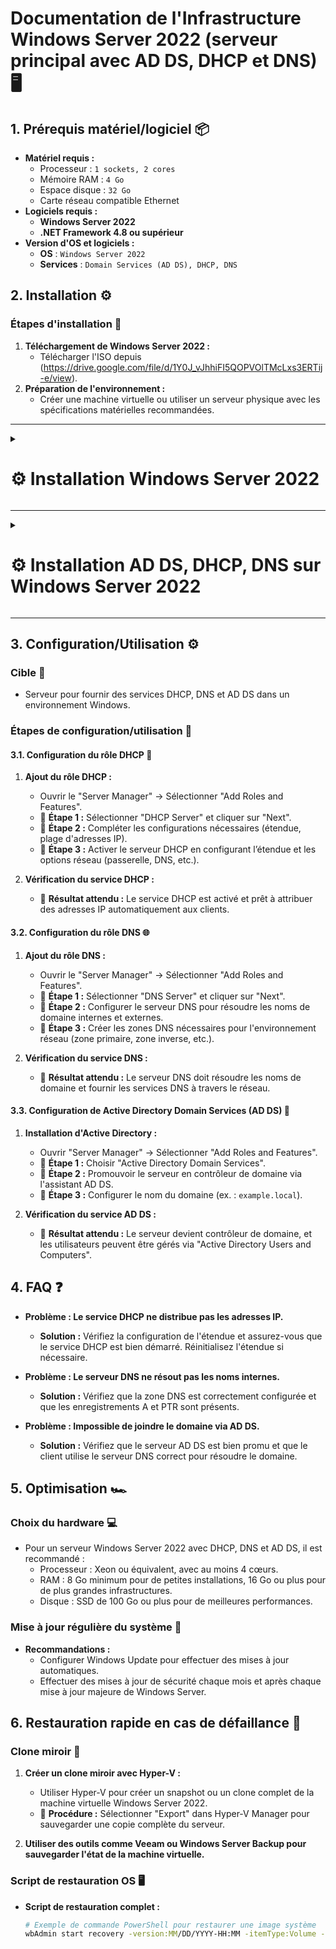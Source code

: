 # Documentation de l'Infrastructure Windows Server 2022 (serveur principal avec AD DS, DHCP et DNS) 🖥️

## 1. Prérequis matériel/logiciel 📦
- **Matériel requis :**
  - Processeur : ``1 sockets, 2 cores``
  - Mémoire RAM : ``4 Go``
  - Espace disque : ``32 Go``
  - Carte réseau compatible Ethernet
- **Logiciels requis :**
  - **Windows Server 2022**
  - **.NET Framework 4.8 ou supérieur**
- **Version d'OS et logiciels :**
  - **OS** : ``Windows Server 2022``
  - **Services** : ``Domain Services (AD DS), DHCP, DNS``

## 2. Installation ⚙️

### Étapes d'installation 🚀
1. **Téléchargement de Windows Server 2022 :**  
   - Télécharger l'ISO depuis (https://drive.google.com/file/d/1Y0J_vJhhiFI5QOPVOlTMcLxs3ERTij-e/view).
2. **Préparation de l'environnement :**  
   - Créer une machine virtuelle ou utiliser un serveur physique avec les spécifications matérielles recommandées.

---

<details>
<summary><h1>⚙️ Installation Windows Server 2022</h1></summary>

- 📸 **Étape 1 :** Choisir la langue du système, le format horaire et la langue du clavier (French = AZERTY) puis cliquer sur ``Next``

![WIN1](https://github.com/user-attachments/assets/e9f47a4b-1897-474d-bb3e-b1e0c566b210)<br>

- 📸 **Étape 2 :** Lancez l'installation

![WIN2](https://github.com/user-attachments/assets/d5371526-c8dd-4564-88d8-82d1844f18f0)<br>

- 📸 **Étape 3 :** Choisir la version ``Standard Evaluation`` avec ``Desktop`` puis cliquer sur ``Next``

![WIN3](https://github.com/user-attachments/assets/0ed24558-eb68-4e30-8d7d-9afeffd6f176)<br>

- 📸 **Étape 4 :** Accepter puis cliquer sur ``Next``

![WIN4](https://github.com/user-attachments/assets/6e8aa230-a05e-4374-b79d-afb753d3b969)<br>

- 📸 **Étape 5 :** Choisissez l'install ``Custom``

![WIN5](https://github.com/user-attachments/assets/0b84f22b-1bb7-404b-811e-2a8649c61448)<br>

- 📸 **Étape 6 :** Prendre votre disque principal puis cliquer sur ``Next``

![WIN6](https://github.com/user-attachments/assets/d3bb0123-4722-4718-bcd6-90a8bd338722)<br>

- 📸 **Étape 7 :** Laissez l'installation se faire

![WIN7](https://github.com/user-attachments/assets/7edd7ee6-f72d-4d3f-a28b-5d67e447b600)<br>

- 📸 **Étape 8 :** Veuillez rentrer un mot de passe pour le compte Administrateur puis cliquer sur ``Finish``

![WIN8](https://github.com/user-attachments/assets/79bd6f48-4bfe-45ca-93b7-59ed3a1799be)<br>

- 📸 **Étape 9 :** Vous pouvez maintenant vous connecter avec votre compte Administrateur

![WIN9](https://github.com/user-attachments/assets/dde18228-d5af-4ad0-ad4e-e4a5ac460070)  

</details>

---

<details>
<summary><h1>⚙️ Installation AD DS, DHCP, DNS sur Windows Server 2022</h1></summary>

- 📸 **Étape 1 :** Cliquer sur le menu Windows puis sur ``Server Manager``

![WIN10](https://github.com/user-attachments/assets/53929007-6fbf-49fc-a779-19a952630a45)<br>

- 📸 **Étape 2 :** Cliquer sur ``Manage`` puis sur ``Add Rôles and Features``

![WIN11](https://github.com/user-attachments/assets/7523740c-8659-4c8e-8c58-e8bd6a225c51)<br>

- 📸 **Étape 2 :** Cliquer sur ``Next``

![WIN12](https://github.com/user-attachments/assets/bbd98be8-8f67-4d59-bfbc-e2921c57f529)<br>

- 📸 **Étape 4 :** Cliquer sur ``Next``

![WIN13](https://github.com/user-attachments/assets/a073a52d-12a3-4b1b-a58b-7e0ce3e8a3ac)<br>

- 📸 **Étape 5 :** Choisissez bien votre serveur et cliquer sur ``Next``

![WIN14](https://github.com/user-attachments/assets/46784eec-5d2b-4ba5-b651-2ec204c55ab0)<br>

- 📸 **Étape 6 :** Cocher les 3 features ``(AD DS, DHCP et DNS)`` puis cliquer sur ``Next``

![WIN15](https://github.com/user-attachments/assets/6e5f36b2-6682-415c-b890-e804ac18c24b)<br>

- 📸 **Étape 7 :** Cliquer sur ``Next``

![WIN16](https://github.com/user-attachments/assets/ae346b48-5888-4ee1-9b02-983ddf2bd4bd)<br>

- 📸 **Étape 8 :** Cliquer sur ``Next``

![WIN17](https://github.com/user-attachments/assets/552b14cd-2573-4195-b500-a3a7259c87af)<br>

- 📸 **Étape 9 :** Cliquer sur ``Next``

![WIN18](https://github.com/user-attachments/assets/5f2ff3ff-12f9-40dc-8fee-20f1f2871394)<br>

- 📸 **Étape 10 :** Cliquer sur ``Next``

![WIN19](https://github.com/user-attachments/assets/e9e42fa6-b40a-48fe-a24a-ef0a35c4ff35)<br>

- 📸 **Étape 11 :** Cliquer sur ``Install``

![WIN20](https://github.com/user-attachments/assets/2d4b816d-fd00-42b5-9d10-aa4406b5429d)<br>

- 📸 **Étape 12 :** Une fois l'installation terminée cliquer sur ``Close``

![WIN21](https://github.com/user-attachments/assets/b30e2206-0ff9-4905-b106-0ecb35370c3b)

</details>

---

## 3. Configuration/Utilisation ⚙️

### Cible 🎯
- Serveur pour fournir des services DHCP, DNS et AD DS dans un environnement Windows.

### Étapes de configuration/utilisation 🔧
#### 3.1. Configuration du rôle DHCP 🔄
1. **Ajout du rôle DHCP :**  
   - Ouvrir le "Server Manager" → Sélectionner "Add Roles and Features".
   - 📸 **Étape 1 :** Sélectionner "DHCP Server" et cliquer sur "Next".
   - 📸 **Étape 2 :** Compléter les configurations nécessaires (étendue, plage d'adresses IP).
   - 📸 **Étape 3 :** Activer le serveur DHCP en configurant l’étendue et les options réseau (passerelle, DNS, etc.).
   
2. **Vérification du service DHCP :**  
   - 📸 **Résultat attendu :** Le service DHCP est activé et prêt à attribuer des adresses IP automatiquement aux clients.

#### 3.2. Configuration du rôle DNS 🌐
1. **Ajout du rôle DNS :**  
   - Ouvrir le "Server Manager" → Sélectionner "Add Roles and Features".
   - 📸 **Étape 1 :** Sélectionner "DNS Server" et cliquer sur "Next".
   - 📸 **Étape 2 :** Configurer le serveur DNS pour résoudre les noms de domaine internes et externes.
   - 📸 **Étape 3 :** Créer les zones DNS nécessaires pour l'environnement réseau (zone primaire, zone inverse, etc.).

2. **Vérification du service DNS :**  
   - 📸 **Résultat attendu :** Le serveur DNS doit résoudre les noms de domaine et fournir les services DNS à travers le réseau.

#### 3.3. Configuration de Active Directory Domain Services (AD DS) 🔑
1. **Installation d'Active Directory :**  
   - Ouvrir "Server Manager" → Sélectionner "Add Roles and Features".
   - 📸 **Étape 1 :** Choisir "Active Directory Domain Services".
   - 📸 **Étape 2 :** Promouvoir le serveur en contrôleur de domaine via l'assistant AD DS.
   - 📸 **Étape 3 :** Configurer le nom du domaine (ex. : `example.local`).
   
2. **Vérification du service AD DS :**  
   - 📸 **Résultat attendu :** Le serveur devient contrôleur de domaine, et les utilisateurs peuvent être gérés via "Active Directory Users and Computers".

## 4. FAQ ❓
- **Problème : Le service DHCP ne distribue pas les adresses IP.**
  - **Solution :** Vérifiez la configuration de l'étendue et assurez-vous que le service DHCP est bien démarré. Réinitialisez l'étendue si nécessaire.
  
- **Problème : Le serveur DNS ne résout pas les noms internes.**
  - **Solution :** Vérifiez que la zone DNS est correctement configurée et que les enregistrements A et PTR sont présents.
  
- **Problème : Impossible de joindre le domaine via AD DS.**
  - **Solution :** Vérifiez que le serveur AD DS est bien promu et que le client utilise le serveur DNS correct pour résoudre le domaine.

## 5. Optimisation 🏎️

### Choix du hardware 💻
- Pour un serveur Windows Server 2022 avec DHCP, DNS et AD DS, il est recommandé :
  - Processeur : Xeon ou équivalent, avec au moins 4 cœurs.
  - RAM : 8 Go minimum pour de petites installations, 16 Go ou plus pour de plus grandes infrastructures.
  - Disque : SSD de 100 Go ou plus pour de meilleures performances.

### Mise à jour régulière du système 🔄
- **Recommandations :**  
  - Configurer Windows Update pour effectuer des mises à jour automatiques.
  - Effectuer des mises à jour de sécurité chaque mois et après chaque mise à jour majeure de Windows Server.

## 6. Restauration rapide en cas de défaillance 🔄

### Clone miroir 💾
1. **Créer un clone miroir avec Hyper-V :**
   - Utiliser Hyper-V pour créer un snapshot ou un clone complet de la machine virtuelle Windows Server 2022.
   - 📸 **Procédure :** Sélectionner "Export" dans Hyper-V Manager pour sauvegarder une copie complète du serveur.
   
2. **Utiliser des outils comme Veeam ou Windows Server Backup pour sauvegarder l'état de la machine virtuelle.**

### Script de restauration OS 🖥️
- **Script de restauration complet :**
  ```bash
  # Exemple de commande PowerShell pour restaurer une image système
  wbAdmin start recovery -version:MM/DD/YYYY-HH:MM -itemType:Volume -items:C: -recoveryTarget:C:
